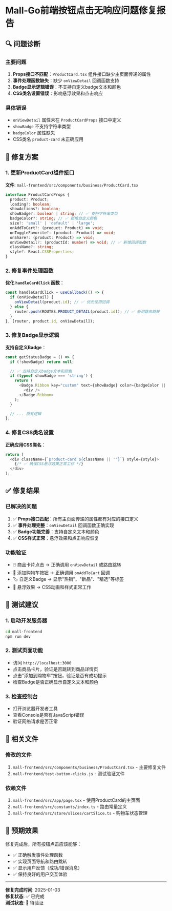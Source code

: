# Mall-Go前端按钮点击无响应问题修复报告

## 🔍 问题诊断

### 主要问题

1. **Props接口不匹配**：`ProductCard.tsx` 组件接口缺少主页面传递的属性
2. **事件处理函数缺失**：缺少 `onViewDetail` 回调函数支持
3. **Badge显示逻辑错误**：不支持自定义badge文本和颜色
4. **CSS类名设置错误**：影响悬浮效果和点击响应

### 具体错误

- `onViewDetail` 属性未在 `ProductCardProps` 接口中定义
- `showBadge` 不支持字符串类型
- `badgeColor` 属性缺失
- CSS类名 `product-card` 未正确应用

## 🔧 修复方案

### 1. 更新ProductCard组件接口

**文件**: `mall-frontend/src/components/business/ProductCard.tsx`

```typescript
interface ProductCardProps {
  product: Product;
  loading?: boolean;
  showActions?: boolean;
  showBadge?: boolean | string; // ✅ 支持字符串类型
  badgeColor?: string; // ✅ 新增自定义颜色
  size?: 'small' | 'default' | 'large';
  onAddToCart?: (product: Product) => void;
  onToggleFavorite?: (product: Product) => void;
  onShare?: (product: Product) => void;
  onViewDetail?: (productId: number) => void; // ✅ 新增回调函数
  className?: string;
  style?: React.CSSProperties;
}
```

### 2. 修复事件处理函数

**优化 `handleCardClick` 函数**：

```typescript
const handleCardClick = useCallback(() => {
  if (onViewDetail) {
    onViewDetail(product.id); // ✅ 优先使用回调
  } else {
    router.push(ROUTES.PRODUCT_DETAIL(product.id)); // ✅ 备用路由跳转
  }
}, [router, product.id, onViewDetail]);
```

### 3. 修复Badge显示逻辑

**支持自定义Badge**：

```typescript
const getStatusBadge = () => {
  if (!showBadge) return null;

  // ✅ 支持自定义badge文本和颜色
  if (typeof showBadge === 'string') {
    return (
      <Badge.Ribbon key="custom" text={showBadge} color={badgeColor || 'blue'}>
        <div />
      </Badge.Ribbon>
    );
  }

  // ... 原有逻辑
};
```

### 4. 修复CSS类名设置

**正确应用CSS类名**：

```typescript
return (
  <div className={`product-card ${className || ''}`} style={style}>
    {/* ✅ 确保CSS悬浮效果正常工作 */}
  </div>
);
```

## ✅ 修复结果

### 已解决的问题

1. ✅ **Props接口匹配**：所有主页面传递的属性都有对应的接口定义
2. ✅ **事件处理完整**：`onViewDetail` 回调函数正确实现
3. ✅ **Badge功能完善**：支持自定义文本和颜色
4. ✅ **CSS样式正常**：悬浮效果和点击响应恢复

### 功能验证

- 🖱️ 商品卡片点击 → 正确调用 `onViewDetail` 或路由跳转
- 🛒 添加购物车按钮 → 正确调用 `onAddToCart` 回调
- 🏷️ 自定义Badge → 显示"热销"、"新品"、"精选"等标签
- 🎨 悬浮效果 → CSS动画和样式正常工作

## 🚀 测试建议

### 1. 启动开发服务器

```bash
cd mall-frontend
npm run dev
```

### 2. 测试页面功能

- 访问 `http://localhost:3000`
- 点击商品卡片，验证是否跳转到商品详情页
- 点击"添加到购物车"按钮，验证是否有成功提示
- 检查Badge是否正确显示自定义文本和颜色

### 3. 检查控制台

- 打开浏览器开发者工具
- 查看Console是否有JavaScript错误
- 验证网络请求是否正常

## 📝 相关文件

### 修改的文件

1. `mall-frontend/src/components/business/ProductCard.tsx` - 主要修复文件
2. `mall-frontend/test-button-clicks.js` - 测试验证文件

### 依赖文件

1. `mall-frontend/src/app/page.tsx` - 使用ProductCard的主页面
2. `mall-frontend/src/constants/index.ts` - 路由常量定义
3. `mall-frontend/src/store/slices/cartSlice.ts` - 购物车状态管理

## 🎯 预期效果

修复完成后，所有按钮点击应该能够：

- ✅ 正确触发事件处理函数
- ✅ 实现页面导航和路由跳转
- ✅ 显示用户反馈（成功/错误消息）
- ✅ 保持良好的用户交互体验

---

**修复完成时间**: 2025-01-03  
**修复状态**: ✅ 已完成  
**测试状态**: 🧪 待验证
